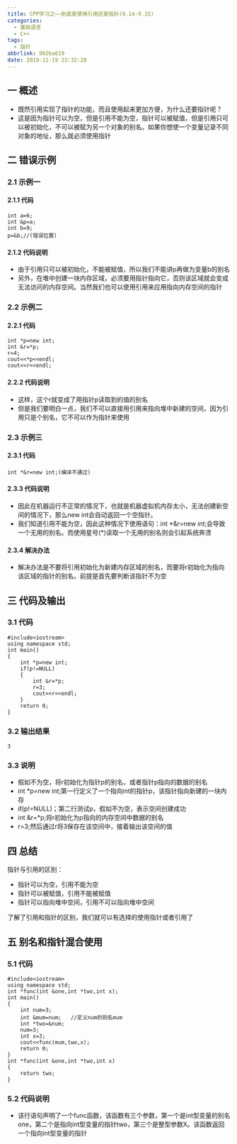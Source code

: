 ```yaml
---
title: CPP学习之——到底是使用引用还是指针(9.14-9.15)
categories:
  - 基础语言
  - C++
tags:
  - 指针
abbrlink: 902ba619
date: 2019-11-19 22:32:28
---
```

## 一 概述

* 既然引用实现了指针的功能，而且使用起来更加方便，为什么还要指针呢？ 
* 这是因为指针可以为空，但是引用不能为空，指针可以被赋值，但是引用只可以被初始化，不可以被赋为另一个对象的别名。如果你想使一个变量记录不同对象的地址，那么就必须使用指针

<!--more-->

## 二 错误示例

### 2.1 示例一

#### 2.1.1 代码

```
int a=6;
int &p=a;
int b=9;
p=&b;//(错误位置)
```

#### 2.1.2 代码说明

* 由于引用只可以被初始化，不能被赋值，所以我们不能讲p再做为变量b的别名
* 另外，在堆中创建一块内存区域，必须要用指针指向它，否则该区域就会变成无法访问的内存空间。当然我们也可以使用引用来应用指向内存空间的指针

### 2.2 示例二

#### 2.2.1 代码

```
int *p=new int;
int &r=*p;
r=4;
cout<<*p<<endl;
cout<<r<<endl;
```

#### 2.2.2 代码说明

* 这样，这个r就变成了用指针p读取到的值的别名
* 但是我们要明白一点，我们不可以直接用引用来指向堆中新建的空间，因为引用只是个别名，它不可以作为指针来使用

### 2.3 示例三

#### 2.3.1 代码

```
int *&r=new int;(编译不通过)
```

#### 2.3.3 代码说明

* 因此在机器运行不正常的情况下，也就是机器虚拟机内存太小，无法创建新空间的情况下，那么new int会自动返回一个空指针。
* 我们知道引用不能为空，因此这种情况下使用语句：int *&r=new int;会导致一个无用的别名。而使用星号(\*)读取一个无用的别名则会引起系统奔溃

#### 2.3.4 解决办法

* 解决办法是不要将引用初始化为新建内存区域的别名，而要将r初始化为指向该区域的指针的别名。前提是首先要判断该指针不为空

## 三 代码及输出

### 3.1 代码

```
#include<iostream>
using namespace std;
int main()
{
	int *p=new int;
	if(p!=NULL)
	{
		int &r=*p;
		r=3;
		cout<<r<<endl;
	}
	return 0;
}
```

### 3.2 输出结果

```
3
```

### 3.3 说明

* 假如不为空，将r初始化为指针p的别名，或者指针p指向的数据的别名
* int *p=new int;第一行定义了一个指向int的指针p，该指针指向新建的一块内存
* if(p!=NULL)；第二行测试p，假如不为空，表示空间创建成功
* int &r=*p;将r初始化为p指向的内存空间中数据的别名
* r=3;然后通过r将3保存在该空间中，接着输出该空间的值

## 四 总结

指针与引用的区别：  

* 指针可以为空，引用不能为空
* 指针可以被赋值，引用不能被赋值
* 指针可以指向堆中空间，引用不可以指向堆中空间

了解了引用和指针的区别，我们就可以有选择的使用指针或者引用了

## 五 别名和指针混合使用

### 5.1 代码

```
#include<iostream>
using namespace std;
int *func(int &one,int *two,int x);
int main()
{
	int num=3;
	int &mum=num;   //定义num的别名mum
	int *two=&num;
	num=3;
	int x=3;
	cout<<func(mum,two,x);
	return 0;
}
int *func(int &one,int *two,int x)
{
	return two;
}
```

### 5.2 代码说明

* 该行语句声明了一个func函数，该函数有三个参数，第一个是int型变量的别名one，第二个是指向int型变量的指针two，第三个是整型参数X。该函数返回一个指向int型变量的指针
